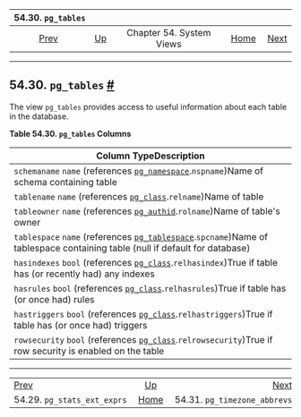 <!--?xml version="1.0" encoding="UTF-8" standalone="no"?-->

|                         54.30. `pg_tables`                        |                                             |                          |                                                       |                                                                     |
| :---------------------------------------------------------------: | :------------------------------------------ | :----------------------: | ----------------------------------------------------: | ------------------------------------------------------------------: |
| [Prev](view-pg-stats-ext-exprs.html "54.29. pg_stats_ext_exprs")  | [Up](views.html "Chapter 54. System Views") | Chapter 54. System Views | [Home](index.html "PostgreSQL 17devel Documentation") |  [Next](view-pg-timezone-abbrevs.html "54.31. pg_timezone_abbrevs") |

***

## 54.30. `pg_tables` [#](#VIEW-PG-TABLES)

[]()

The view `pg_tables` provides access to useful information about each table in the database.

**Table 54.30. `pg_tables` Columns**

| Column TypeDescription                                                                                                                                                            |
| --------------------------------------------------------------------------------------------------------------------------------------------------------------------------------- |
| `schemaname` `name` (references [`pg_namespace`](catalog-pg-namespace.html "53.32. pg_namespace").`nspname`)Name of schema containing table                                       |
| `tablename` `name` (references [`pg_class`](catalog-pg-class.html "53.11. pg_class").`relname`)Name of table                                                                      |
| `tableowner` `name` (references [`pg_authid`](catalog-pg-authid.html "53.8. pg_authid").`rolname`)Name of table's owner                                                           |
| `tablespace` `name` (references [`pg_tablespace`](catalog-pg-tablespace.html "53.56. pg_tablespace").`spcname`)Name of tablespace containing table (null if default for database) |
| `hasindexes` `bool` (references [`pg_class`](catalog-pg-class.html "53.11. pg_class").`relhasindex`)True if table has (or recently had) any indexes                               |
| `hasrules` `bool` (references [`pg_class`](catalog-pg-class.html "53.11. pg_class").`relhasrules`)True if table has (or once had) rules                                           |
| `hastriggers` `bool` (references [`pg_class`](catalog-pg-class.html "53.11. pg_class").`relhastriggers`)True if table has (or once had) triggers                                  |
| `rowsecurity` `bool` (references [`pg_class`](catalog-pg-class.html "53.11. pg_class").`relrowsecurity`)True if row security is enabled on the table                              |

***

|                                                                   |                                                       |                                                                     |
| :---------------------------------------------------------------- | :---------------------------------------------------: | ------------------------------------------------------------------: |
| [Prev](view-pg-stats-ext-exprs.html "54.29. pg_stats_ext_exprs")  |      [Up](views.html "Chapter 54. System Views")      |  [Next](view-pg-timezone-abbrevs.html "54.31. pg_timezone_abbrevs") |
| 54.29. `pg_stats_ext_exprs`                                       | [Home](index.html "PostgreSQL 17devel Documentation") |                                        54.31. `pg_timezone_abbrevs` |
